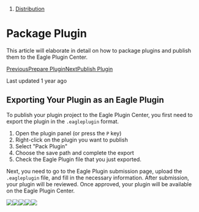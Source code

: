 1. [Distribution](/plugin-api/distribution)
# Package Plugin

This article will elaborate in detail on how to package plugins and publish them to the Eagle Plugin Center.

[PreviousPrepare Plugin](/plugin-api/distribution/prepare)[NextPublish Plugin](/plugin-api/distribution/publish)

Last updated 1 year ago

## Exporting Your Plugin as an Eagle Plugin

To publish your plugin project to the Eagle Plugin Center, you first need to export the plugin in the `.eagleplugin` format.

1. Open the plugin panel (or press the `P` key)
2. Right-click on the plugin you want to publish
3. Select "Pack Plugin"
4. Choose the save path and complete the export
5. Check the Eagle Plugin file that you just exported.

Next, you need to go to the Eagle Plugin submission page, upload the `.eagleplugin` file, and fill in the necessary information. After submission, your plugin will be reviewed. Once approved, your plugin will be available on the Eagle Plugin Center.

![](https://developer.eagle.cool/~gitbook/image?url=https%3A%2F%2F1590693372-files.gitbook.io%2F%7E%2Ffiles%2Fv0%2Fb%2Fgitbook-x-prod.appspot.com%2Fo%2Fspaces%252F8ag8XBIM3olHOU7WmBBx%252Fuploads%252FFDxBY4UIeEkjGVlvUTme%252Fimage.png%3Falt%3Dmedia%26token%3Db019a9a8-faea-4eef-aa37-cb864bb16f4f&width=768&dpr=4&quality=100&sign=10ca1e61&sv=2)![](https://developer.eagle.cool/~gitbook/image?url=https%3A%2F%2F1590693372-files.gitbook.io%2F%7E%2Ffiles%2Fv0%2Fb%2Fgitbook-x-prod.appspot.com%2Fo%2Fspaces%252F8ag8XBIM3olHOU7WmBBx%252Fuploads%252Fk7jF0IX97CnA5WjWrpRK%252Fimage.png%3Falt%3Dmedia%26token%3D78794c8e-baa0-40be-87a6-4b93dc8f3387&width=768&dpr=4&quality=100&sign=d5f16a9c&sv=2)![](https://developer.eagle.cool/~gitbook/image?url=https%3A%2F%2F1590693372-files.gitbook.io%2F%7E%2Ffiles%2Fv0%2Fb%2Fgitbook-x-prod.appspot.com%2Fo%2Fspaces%252F8ag8XBIM3olHOU7WmBBx%252Fuploads%252FEh16pOzGieBD8R6q8Fsb%252Fimage.png%3Falt%3Dmedia%26token%3D3603b608-0c89-4baf-ac3f-dfc5ca702e3b&width=768&dpr=4&quality=100&sign=60b768c4&sv=2)![](https://developer.eagle.cool/~gitbook/image?url=https%3A%2F%2F1590693372-files.gitbook.io%2F%7E%2Ffiles%2Fv0%2Fb%2Fgitbook-x-prod.appspot.com%2Fo%2Fspaces%252F8ag8XBIM3olHOU7WmBBx%252Fuploads%252FHB6y5wTRbuih9oIElCtD%252Fimage.png%3Falt%3Dmedia%26token%3Da3453309-3150-4e61-b900-c1243969b716&width=768&dpr=4&quality=100&sign=f8d440a8&sv=2)![](https://developer.eagle.cool/~gitbook/image?url=https%3A%2F%2F1590693372-files.gitbook.io%2F%7E%2Ffiles%2Fv0%2Fb%2Fgitbook-x-prod.appspot.com%2Fo%2Fspaces%252F8ag8XBIM3olHOU7WmBBx%252Fuploads%252FFfLPdVRyyOtVvkyP7rBJ%252Fimage.png%3Falt%3Dmedia%26token%3D92f941ce-337d-41db-8682-66a293d3dd06&width=768&dpr=4&quality=100&sign=f0ceec10&sv=2)